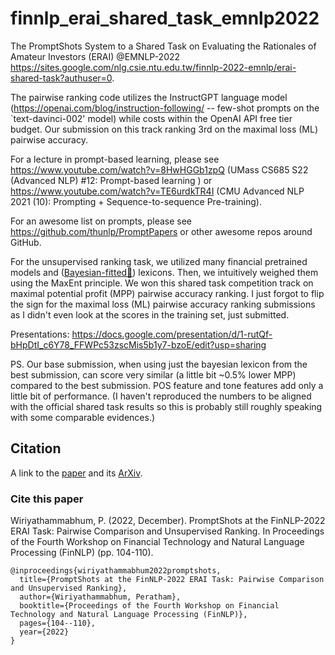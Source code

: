 # finnlp_erai_shared_task_emnlp2022
The PromptShots System to a Shared Task on Evaluating the Rationales of Amateur Investors (ERAI) @EMNLP-2022 https://sites.google.com/nlg.csie.ntu.edu.tw/finnlp-2022-emnlp/erai-shared-task?authuser=0.

The pairwise ranking code utilizes the InstructGPT language model (https://openai.com/blog/instruction-following/ -- few-shot prompts on the `text-davinci-002' model) while costs within the OpenAI API free tier budget. Our submission on this track ranking 3rd on the maximal loss (ML) pairwise accuracy.

For a lecture in prompt-based learning, please see https://www.youtube.com/watch?v=8HwHGGb1zpQ (UMass CS685 S22 (Advanced NLP) #12: Prompt-based learning
) or https://www.youtube.com/watch?v=TE6urdkTR4I (CMU Advanced NLP 2021 (10): Prompting + Sequence-to-sequence Pre-training). 

For an awesome list on prompts, please see https://github.com/thunlp/PromptPapers or other awesome repos around GitHub.

For the unsupervised ranking task, we utilized many financial pretrained models and (<a href="https://github.com/perathambkk/probabilistic-lexicon-classification/tree/4b4dc37ca16923bc57d7de9f81e19e9850f0d9d8">Bayesian-fitted🍴</a>) lexicons. Then, we intuitively weighed them using the MaxEnt principle. We won this shared task competition track on maximal potential profit (MPP) pairwise accuracy ranking. I just forgot to flip the sign for the maximal loss (ML) pairwise accuracy ranking submissions as I didn't even look at the scores in the training set, just submitted.

Presentations: https://docs.google.com/presentation/d/1-rutQf-bHpDtI_c6Y78_FFWPc53zscMis5b1y7-bzoE/edit?usp=sharing

PS. Our base submission, when using just the bayesian lexicon from the best submission, can score very similar (a little bit ~0.5% lower MPP) compared to the best submission. POS feature and tone features add only a little bit of performance. (I haven't reproduced the numbers to be aligned with the official shared task results so this is probably still roughly speaking with some comparable evidences.)

## Citation
A link to the [paper](https://aclanthology.org/2022.finnlp-1.pdf#page=116) and its [ArXiv](https://arxiv.org/abs/2301.06606).

### Cite this paper

Wiriyathammabhum, P. (2022, December). PromptShots at the FinNLP-2022 ERAI Task: Pairwise Comparison and Unsupervised Ranking. In Proceedings of the Fourth Workshop on Financial Technology and Natural Language Processing (FinNLP) (pp. 104-110).

```bixtex
@inproceedings{wiriyathammabhum2022promptshots,
  title={PromptShots at the FinNLP-2022 ERAI Task: Pairwise Comparison and Unsupervised Ranking},
  author={Wiriyathammabhum, Peratham},
  booktitle={Proceedings of the Fourth Workshop on Financial Technology and Natural Language Processing (FinNLP)},
  pages={104--110},
  year={2022}
}
```
